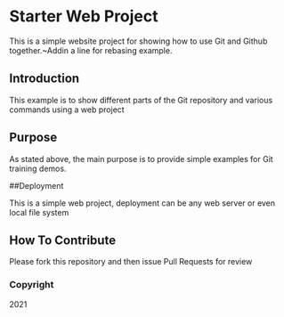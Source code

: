 # Starter Web Project

This is a simple website project for
showing how to use Git and Github together.~Addin a line for rebasing example.

## Introduction

This example is to show different parts of 
the Git repository and various commands using a web project

## Purpose

As stated above, the main purpose is to
provide simple examples for Git training demos.

##Deployment

This is a simple web project, deployment
can be any web server or even local file system

## How To Contribute

Please fork this repository and then issue Pull Requests for review

### Copyright
2021